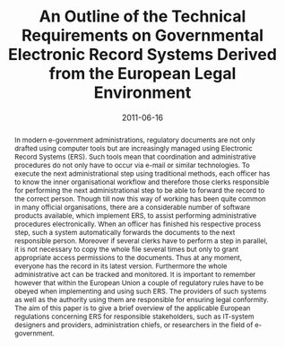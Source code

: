---
abstract: In modern e-government administrations, regulatory documents are not only
  drafted using  computer tools but are increasingly managed using Electronic Record
  Systems (ERS). Such tools mean that coordination and administrative procedures do
  not only have to occur via e-mail or similar technologies. To execute the next administrational
  step using traditional methods, each officer has to know the inner organisational
  workflow and therefore those clerks responsible for performing the next administrational
  step to be able to forward the record to the correct person. Though till now this
  way of working has been quite common in many official organisations, there are a
  considerable number of software products available, which implement ERS, to assist
  performing administrative procedures  electronically. When an officer has finished
  his respective process step, such a system automatically forwards the documents
  to the next responsible person. Moreover if several clerks have to perform a step
  in parallel, it is not necessary to copy the whole file several times but only to
  grant appropriate access permissions to the documents. Thus at any moment, everyone
  has the record in its latest version. Furthermore the whole administrative act can
  be tracked and monitored. It is important to remember however that within the European
  Union a couple of regulatory rules have to be obeyed when implementing and using
  such ERS. The providers of such systems as well as the authority using them are
  responsible for ensuring legal conformity. The aim of this paper is to give a brief
  overview of the applicable European regulations concerning ERS for responsible stakeholders,
  such as IT-system designers and providers, administration chiefs, or researchers
  in the field of e-government.
authors:
- Bernhard Horn
- Gerald Fischer
- Roman Trabitsch
- Thomas Grechenig
date: '2011-06-16'
featured: false
links:
- name: Publik
  url: https://publik.tuwien.ac.at/showentry.php?ID=204898&lang=2
publication_types:
- '1'
publishDate: '2011-06-16'
title: An Outline of the Technical Requirements on Governmental Electronic Record
  Systems Derived from the European Legal Environment
url_pdf: ''
---